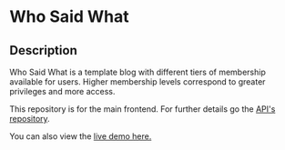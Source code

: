 # Who Said What 

## Description

Who Said What is a template blog with different tiers of membership available for users. Higher membership levels correspond to greater privileges and more access. 

This repository is for the main frontend. For further details go the [API's repository](https://github.com/rxthew/whosaidwhatapi).

You can also view the [live demo here.](https://rxthew.github.io/whosaidwhat)









